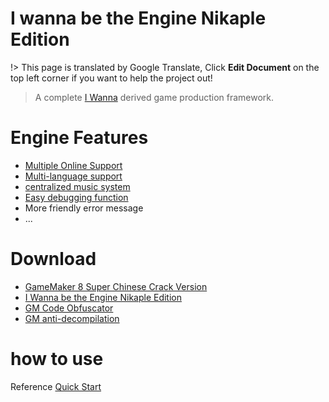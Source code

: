 # I wanna be the Engine Nikaple Edition

!> This page is translated by Google Translate, Click **Edit Document** on the top left corner if you want to help the project out!

> A complete [I Wanna](https://kayin.moe/iwbtg/downloads.php) derived game production framework.

# Engine Features

- [Multiple Online Support](network.md)
- [Multi-language support](i18n.md)
- [centralized music system](music.md)
- [Easy debugging function](debug.md)
- More friendly error message
- ...

# Download

- [GameMaker 8 Super Chinese Crack Version](http://p9wc9w6dq.bkt.clouddn.com/Super_Gamemaker8_1.4.2_Install.exe)
- [I Wanna be the Engine Nikaple Edition](http://p9wc9w6dq.bkt.clouddn.com/iwbte-nikaple-edition-2.0.1.zip)
- [GM Code Obfuscator](http://p9wc9w6dq.bkt.clouddn.com/GM%20Obfuscator%20030.jar)
- [GM anti-decompilation](http://p9wc9w6dq.bkt.clouddn.com/anti-decompiler.zip)

# how to use

Reference [Quick Start](quickstart.md)
